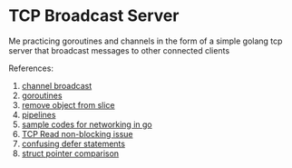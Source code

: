 # TCP Broadcast Server 
Me practicing goroutines and channels in the form of a simple golang tcp server that broadcast messages to other connected clients

References: 
1. [channel broadcast](https://stackoverflow.com/questions/36417199/how-to-broadcast-message-using-channel)
2. [goroutines](https://www.youtube.com/watch?v=5Z8skvm4g64)
3. [remove object from slice](https://stackoverflow.com/questions/37334119/how-to-delete-an-element-from-a-slice-in-golang)
4. [pipelines](https://go.dev/blog/pipelines)
5. [sample codes for networking in go](https://github.com/vladimirvivien/go-networking)
6. [TCP Read non-blocking issue](https://stackoverflow.com/questions/26999615/go-tcp-read-is-non-blocking)
7. [confusing defer statements](https://stackoverflow.com/questions/52718143/is-golang-defer-statement-execute-before-or-after-return-statement)
8. [struct pointer comparison](https://stackoverflow.com/questions/52421103/why-struct-arrays-comparing-has-different-result)